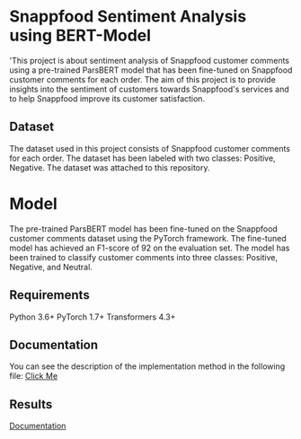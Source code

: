 
# Snappfood Sentiment Analysis using BERT-Model

'This project is about sentiment analysis of Snappfood customer comments using a pre-trained ParsBERT model that has been fine-tuned on Snappfood customer comments for each order. The aim of this project is to provide insights into the sentiment of customers towards Snappfood's services and to help Snappfood improve its customer satisfaction.



## Dataset

The dataset used in this project consists of Snappfood customer comments for each order. The dataset has been labeled with two classes: Positive, Negative. The dataset was attached to this repository.


# Model
The pre-trained ParsBERT model has been fine-tuned on the Snappfood customer comments dataset using the PyTorch framework. The fine-tuned model has achieved an F1-score of 92 on the evaluation set. The model has been trained to classify customer comments into three classes: Positive, Negative, and Neutral.

## Requirements
Python 3.6+
PyTorch 1.7+
Transformers 4.3+
## Documentation

You can see the description of the implementation method in the following file:
[Click Me](https://linktodocumentation)


## Results

[Documentation](https://linktodocumentation)

